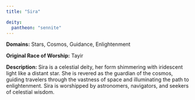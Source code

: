 ```yaml
---
title: "Sira"

deity: 
  pantheon: "sennite"
---
```


**Domains:** Stars, Cosmos, Guidance, Enlightenment

**Original Race of Worship:** Tayir

**Description:** Sira is a celestial deity, her form shimmering with iridescent light like a distant star. She is revered as the guardian of the cosmos, guiding travelers through the vastness of space and illuminating the path to enlightenment. Sira is worshipped by astronomers, navigators, and seekers of celestial wisdom.

<!--more-->

